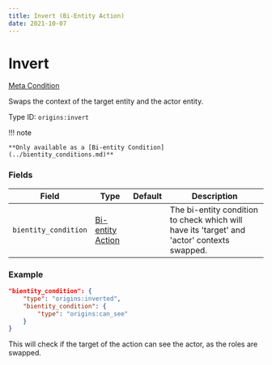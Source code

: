 ```yaml
---
title: Invert (Bi-Entity Action)
date: 2021-10-07
---
```

# Invert

[Meta Condition](../meta_conditions.md)

Swaps the context of the target entity and the actor entity.

Type ID: `origins:invert`

!!! note

	**Only available as a [Bi-entity Condition](../bientity_conditions.md)**

### Fields

Field  | Type | Default | Description
-------|------|---------|-------------
`bientity_condition` | [Bi-entity Action](../bientity_conditions.md) | | The bi-entity condition to check which will have its 'target' and 'actor' contexts swapped.

### Example

```json
"bientity_condition": {
    "type": "origins:inverted",
    "bientity_condition": {
        "type": "origins:can_see"
    }
}
```

This will check if the target of the action can see the actor, as the roles are swapped.
